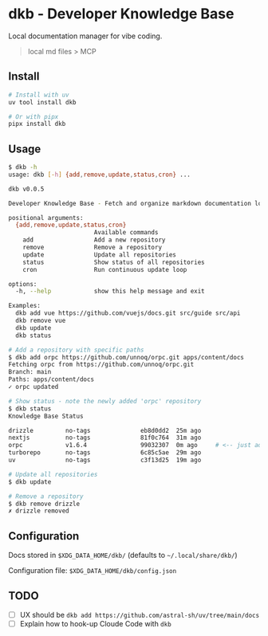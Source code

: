# dkb - Developer Knowledge Base

Local documentation manager for vibe coding.

> local md files > MCP

## Install

```bash
# Install with uv
uv tool install dkb

# Or with pipx
pipx install dkb
```

## Usage

```bash
$ dkb -h
usage: dkb [-h] {add,remove,update,status,cron} ...

dkb v0.0.5

Developer Knowledge Base - Fetch and organize markdown documentation locally for vibe coding

positional arguments:
  {add,remove,update,status,cron}
                        Available commands
    add                 Add a new repository
    remove              Remove a repository
    update              Update all repositories
    status              Show status of all repositories
    cron                Run continuous update loop

options:
  -h, --help            show this help message and exit

Examples:
  dkb add vue https://github.com/vuejs/docs.git src/guide src/api
  dkb remove vue
  dkb update
  dkb status

# Add a repository with specific paths
$ dkb add orpc https://github.com/unnoq/orpc.git apps/content/docs
Fetching orpc from https://github.com/unnoq/orpc.git
Branch: main
Paths: apps/content/docs
✓ orpc updated

# Show status - note the newly added 'orpc' repository
$ dkb status
Knowledge Base Status

drizzle         no-tags              eb8d0dd2  25m ago
nextjs          no-tags              81f0c764  31m ago
orpc            v1.6.4               99032307  0m ago     # <-- just added!
turborepo       no-tags              6c85c5ae  29m ago
uv              no-tags              c3f13d25  19m ago

# Update all repositories
$ dkb update

# Remove a repository
$ dkb remove drizzle
✗ drizzle removed
```

## Configuration

Docs stored in `$XDG_DATA_HOME/dkb/` (defaults to `~/.local/share/dkb/`)

Configuration file: `$XDG_DATA_HOME/dkb/config.json`

## TODO

- [ ] UX should be `dkb add https://github.com/astral-sh/uv/tree/main/docs`
- [ ] Explain how to hook-up Cloude Code with `dkb`
